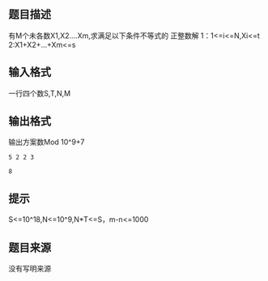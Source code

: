 


## 题目描述
有M个未各数X1,X2....Xm,求满足以下条件不等式的
正整数解
1：1<=i<=N,Xi<=t
2:X1+X2+...+Xm<=s
## 输入格式
一行四个数S,T,N,M
## 输出格式
输出方案数Mod 10^9+7

```input1
5 2 2 3

```

```output1
8
```

## 提示
S<=10^18,N<=10^9,N*T<=S，m-n<=1000
## 题目来源
没有写明来源


